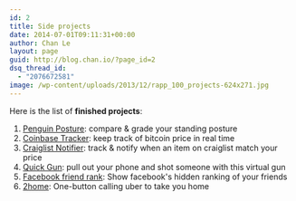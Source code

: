 ```yaml
---
id: 2
title: Side projects
date: 2014-07-01T09:11:31+00:00
author: Chan Le
layout: page
guid: http://blog.chan.io/?page_id=2
dsq_thread_id:
  - "2076672581"
image: /wp-content/uploads/2013/12/rapp_100_projects-624x271.jpg
---
```

Here is the list of **finished projects**:

1.  [Penguin Posture](/penguin-posture/ "Penguin Posture"): compare & grade your standing posture
2.  [Coinbase Tracker](/coinbase-tracker/ "Coinbase Tracker"): keep track of bitcoin price in real time
3.  [Craiglist Notifier](/craiglist-notifier/ "Craigslist Notifier"): track & notify when an item on craiglist match your price
4.  [Quick Gun](/quick-gun/ "Quick Gun"): pull out your phone and shot someone with this virtual gun
5.  [Facebook friend rank](/facebook-friend-rank/ "Facebook Friend Rank"): Show facebook's hidden ranking of your friends
6.  [2home](/2home/ "2home"): One-button calling uber to take you home

